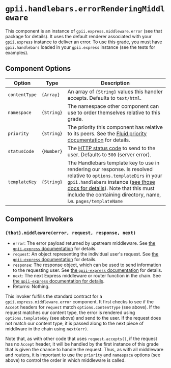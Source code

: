 # `gpii.handlebars.errorRenderingMiddleware`

This component is an instance of `gpii.express.middleware.error` (see that package for details).  It uses the default
renderer associated with your `gpii.express` instance to deliver an error.  To use this grade, you must have
`gpii.handlebars` loaded in your `gpii.express` instance (see the tests for examples).

## Component Options

| Option        | Type       | Description |
| ------------- | ---------- | ----------- |
| `contentType` | `{Array}`  | An array of `{String}` values this handler accepts.  Defaults to `text/html`.|
| `namespace`   | `{String}` | The namespace other component can use to order themselves relative to this grade.  |
| `priority`    | `{String}` | The priority this component has relative to its peers.  See the [Fluid priority documentation](http://docs.fluidproject.org/infusion/development/Priorities.html) for details. |
| `statusCode`  | `{Number}` | The [HTTP status code](https://en.wikipedia.org/wiki/List_of_HTTP_status_codes) to send to the user.  Defaults to `500` (server error). |
| `templateKey` | `{String}` | The Handlebars template key to use in rendering our response.  Is resolved relative to `options.templateDirs` in your `gpii.handlebars` instance ([see those docs for details](handlebars.md)).  Note that this must include the containing directory, name, i.e. `pages/templateName`|

## Component Invokers

### `{that}.middleware(error, request, response, next)`

* `error`: The error payload returned by upstream middleware.  See [the `gpii-express`
  documentation](https://github.com/GPII/gpii-express/blob/master/docs/middleware.md#error-handling-middleware) for
  details.
* `request`: An object representing the individual user's request.  See [the `gpii-express`
  documentation](https://github.com/GPII/gpii-express/blob/master/docs/express.md#the-express-request-object) for
  details.
* `response`: The response object, which can be used to send information to the requesting user.  See [the
  `gpii-express`
  documentation](https://github.com/GPII/gpii-express/blob/master/docs/express.md#the-express-response-object) for
  details.
* `next`: The next Express middleware or router function in the chain.  See [the `gpii-express` documentation for
  details](https://github.com/GPII/gpii-express/blob/master/docs/middleware.md#what-is-middleware).
* Returns: Nothing.

This invoker fulfills the standard contract for a `gpii.express.middleware.error` component.  It first checks to see
if the `Accept` headers for `request` match `options.contentType` (see above).  If the request matches our content type,
the error is rendered using `options.templateKey` (see above) and send to the user.  If the request does not match our
content type, it is passed along to the next piece of middlware in the chain using `next(err)`.

Note that, as with other code that uses `request.accepts()`, if the request has no `Accept` header, it will be handled
by the first instance of this grade that is given the chance to handle the request.  Thus, as with all middleware and
routers, it is important to use the `priority` and `namespace` options (see above) to control the order in which
middleware is called.
